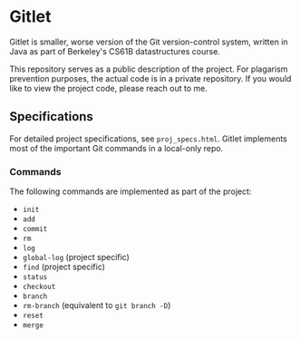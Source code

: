 # Gitlet

Gitlet is smaller, worse version of the Git version-control system, written
in Java as part of Berkeley's CS61B datastructures course.

This repository serves as a public description of the project. For plagarism
prevention purposes, the actual code is in a private repository. If you would
like to view the project code, please reach out to me.

## Specifications

For detailed project specifications, see `proj_specs.html`. Gitlet implements
most of the important Git commands in a local-only repo.

### Commands

The following commands are implemented as part of the project:

- `init`
- `add`
- `commit`
- `rm`
- `log`
- `global-log` (project specific)
- `find` (project specific)
- `status`
- `checkout`
- `branch`
- `rm-branch` (equivalent to `git branch -D`)
- `reset`
- `merge`
